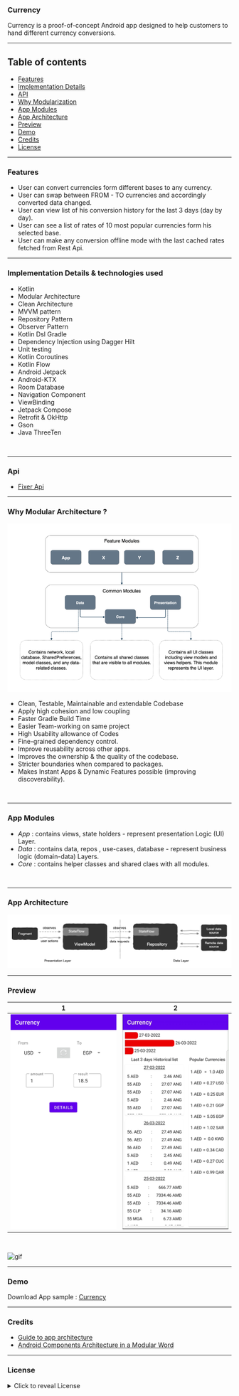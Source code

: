 ### Currency

Currency is a proof-of-concept Android app designed to help customers to hand different currency conversions.

---------

## Table of contents

- [Features](#features)
- [Implementation Details](#implementation-details--technologies-used)
- [API](#api)
- [Why Modularization](#why-modular-architecture-)
- [App Modules](#app-modules)
- [App Architecture](#app-architecture)
- [Preview](#preview)
- [Demo](#demo)
- [Credits](#credits)
- [License](#license)

---------

### Features

- User can convert currencies form different bases to any currency.
- User can swap between FROM - TO currencies and accordingly converted data
  changed.
- User can view list of his conversion history for the last 3 days (day by day).
- User can see a list of rates of 10 most popular currencies form his selected base.
- User can make any conversion offline mode with the last cached rates fetched from Rest Api.

--------

### Implementation Details & technologies used

- Kotlin
- Modular Architecture
- Clean Architecture
- MVVM pattern
- Repository Pattern
- Observer Pattern
- Kotlin Dsl Gradle
- Dependency Injection using Dagger Hilt
- Unit testing
- Kotlin Coroutines
- Kotlin Flow
- Android Jetpack
- Android-KTX
- Room Database
- Navigation Component
- ViewBinding
- Jetpack Compose
- Retrofit & OkHttp
- Gson
- Java ThreeTen


<br/>

---------

### Api

- [Fixer Api](http://data.fixer.io/api/)

---------

### Why Modular Architecture ?

![Alt text](https://github.com/MhmoudAlim/Currency/blob/master/blob/modules.png?raw=true)

- Clean, Testable, Maintainable and extendable Codebase
- Apply high cohesion and low coupling
- Faster Gradle Build Time
- Easier Team-working on same project
- High Usability allowance of Codes
- Fine-grained dependency control.
- Improve reusability across other apps.
- Improves the ownership & the quality of the codebase.
- Stricter boundaries when compared to packages.
- Makes Instant Apps & Dynamic Features possible (improving discoverability).

<br/>

---------

### App Modules

- _App_ :  contains views, state holders - represent presentation Logic (UI) Layer.
- _Data_ :  contains data, repos , use-cases, database - represent business logic (domain-data) Layers.
- _Core_ :  contains helper classes and shared claes with all modules.


<br/>

---------

### App Architecture

![Alt text](https://github.com/MhmoudAlim/Currency/blob/master/blob/architecture.png?raw=true)

---------

### Preview

1            |  2
:-------------------------:|:-------------------------:
![screenshot](https://github.com/MhmoudAlim/Currency/blob/master/blob/Screenshot_1.jpg?raw=true)  |   ![](https://github.com/MhmoudAlim/Currency/blob/master/blob/Screenshot_2.jpg?raw=true)

<br/>

![gif](https://raw.githubusercontent.com/MhmoudAlim/Currency/feature/historical_chart/blob/gif.gif)



---------

### Demo

Download App sample : [Currency](https://github.com/MhmoudAlim/Currency/raw/master/blob/app-release.apk)

------

### Credits

- [Guide to app architecture](https://developer.android.com/jetpack/guide#recommended-app-arch)
- [Android Components Architecture in a Modular Word](https://proandroiddev.com/android-components-architecture-in-a-modular-word-7414a0631969)

------

### License

<details>
    <summary>
        Click to reveal License
    </summary>

```
Licensed under the Apache License, Version 2.0 (the "License");
you may not use this file except in compliance with the License.
You may obtain a copy of the License at

   https://www.apache.org/licenses/LICENSE-2.0

Unless required by applicable law or agreed to in writing, software
distributed under the License is distributed on an "AS IS" BASIS,
WITHOUT WARRANTIES OR CONDITIONS OF ANY KIND, either express or implied.
See the License for the specific language governing permissions and
limitations under the License.
```
</details>
